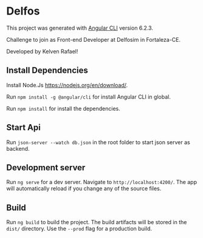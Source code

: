 # Delfos

This project was generated with [Angular CLI](https://github.com/angular/angular-cli) version 6.2.3.

Challenge to join as Front-end Developer at Delfosim in Fortaleza-CE.

Developed by Kelven Rafael!

## Install Dependencies

Install Node.Js https://nodejs.org/en/download/.

Run `npm install -g @angular/cli` for install Angular CLI in global.

Run `npm install` for install the dependencies. 

## Start Api

Run `json-server --watch db.json` in the root folder to start json server as backend.

## Development server

Run `ng serve` for a dev server. Navigate to `http://localhost:4200/`. The app will automatically reload if you change any of the source files.

## Build

Run `ng build` to build the project. The build artifacts will be stored in the `dist/` directory. Use the `--prod` flag for a production build.

